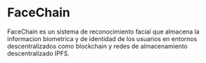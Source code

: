 # FaceChain
FaceChain es un sistema de reconocimiento facial que almacena la informacion biometrica y de identidad de los usuarios en entornos descentralizados como blockchain y redes de almacenamiento descentralizado IPFS.
